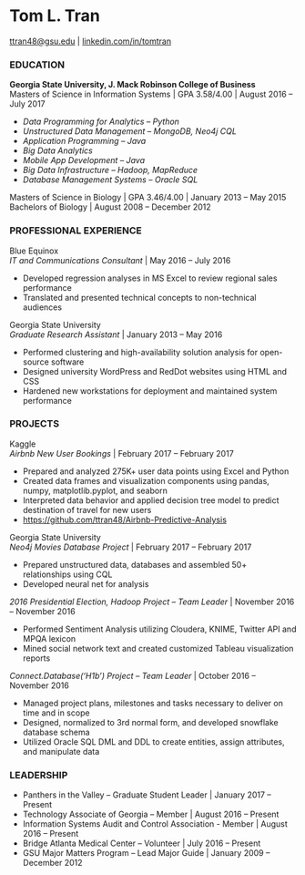 # Tom L. Tran
ttran48@gsu.edu | [linkedin.com/in/tomtran](http://www.linkedin/in/tomtran)

### EDUCATION
**Georgia State University, J. Mack Robinson College of Business**                             
Masters of Science in Information Systems | GPA 3.58/4.00 | August 2016 – July 2017
 - *Data Programming for Analytics – Python*
 - *Unstructured Data Management – MongoDB, Neo4j CQL*
 - *Application Programming – Java*
 - *Big Data Analytics*
 - *Mobile App Development – Java*
 - *Big Data Infrastructure – Hadoop, MapReduce*
 - *Database Management Systems – Oracle SQL*
 
Masters of Science in Biology | GPA 3.46/4.00 | January 2013 – May 2015										  
Bachelors of Biology | August 2008 – December 2012

### PROFESSIONAL EXPERIENCE
Blue Equinox     									          	 
*IT and Communications Consultant* | May 2016 – July 2016

* Developed regression analyses in MS Excel to review regional sales performance
* Translated and presented technical concepts to non-technical audiences

Georgia State University  								                                                                        
*Graduate Research Assistant* | January 2013 – May 2016
* Performed clustering and high-availability solution analysis for open-source software
* Designed university WordPress and RedDot websites using HTML and CSS
* Hardened new workstations for deployment and maintained system performance


### PROJECTS
Kaggle										  
*Airbnb New User Bookings* | February 2017 – February 2017
* Prepared and analyzed 275K+ user data points using Excel and Python
* Created data frames and visualization components using pandas, numpy, matplotlib.pyplot, and seaborn 
* Interpreted data behavior and applied decision tree model to predict destination of travel for new users
* https://github.com/ttran48/Airbnb-Predictive-Analysis

Georgia State University										   
*Neo4j Movies Database Project* | February 2017 – February 2017
* Prepared unstructured data, databases and assembled 50+ relationships using CQL
* Developed neural net for analysis

*2016 Presidential Election, Hadoop Project – Team Leader* | November 2016 – November 2016
* Performed Sentiment Analysis utilizing Cloudera, KNIME, Twitter API and MPQA lexicon 
* Mined social network text and created customized Tableau visualization reports 

*Connect.Database(‘H1b’) Project – Team Leader* | October 2016 – November 2016
* Managed project plans, milestones and tasks necessary to deliver on time and in scope
* Designed, normalized to 3rd normal form, and developed snowflake database schema 
* Utilized Oracle SQL DML and DDL to create entities, assign attributes, and manipulate data

### LEADERSHIP
* Panthers in the Valley – Graduate Student Leader | January 2017 – Present
* Technology Associate of Georgia – Member | August 2016 – Present
* Information Systems Audit and Control Association - Member | August 2016 – Present
* Bridge Atlanta Medical Center – Volunteer | July 2016 – Present
* GSU Major Matters Program – Lead Major Guide | January 2009 – December 2012
